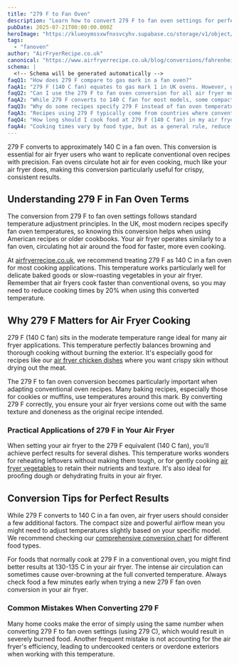 ```yaml
---
title: "279 F to Fan Oven"
description: "Learn how to convert 279 F to fan oven settings for perfect air fryer cooking. Includes temperature charts and practical tips for UK kitchens."
pubDate: 2025-07-21T00:00:00.000Z
heroImage: "https://klueoymssxwfnxsvcyhv.supabase.co/storage/v1/object/public/Shmucket/279-f-to-fan-oven.png"
tags:
  - "fanoven"
author: "AirFryerRecipe.co.uk"
canonical: "https://www.airfryerrecipe.co.uk/blog/conversions/fahrenheit-to-fan-oven/279-f-to-fan-oven"
schema: |
  <!-- Schema will be generated automatically -->
faqQ1: "How does 279 F compare to gas mark in a fan oven?"
faqA1: "279 F (140 C fan) equates to gas mark 1 in UK ovens. However, gas marks aren't typically used with fan ovens or air fryers as they provide less precise temperature control compared to electric settings."
faqQ2: "Can I use the 279 F to fan oven conversion for all air fryer models?"
faqA2: "While 279 F converts to 140 C fan for most models, some compact or high-power air fryers may require slight adjustments. Always consult your specific model's manual and check food earlier than the recipe suggests."
faqQ3: "Why do some recipes specify 279 F instead of fan oven temperatures?"
faqA3: "Recipes using 279 F typically come from countries where conventional ovens are standard, or from older UK cookbooks. Modern UK recipes and <a href=https://www.airfryerrecipe.co.uk/recipes>air fryer recipes</a> usually give fan oven temperatures for precision."
faqQ4: "How long should I cook food at 279 F (140 C fan) in my air fryer?"
faqA4: "Cooking times vary by food type, but as a general rule, reduce conventional oven times by 20% when using the 279 F fan oven equivalent in your air fryer. For example, 30 minutes conventionally becomes about 24 minutes in the air fryer."
---
```

<p>279 F converts to approximately 140 C in a fan oven. This conversion is essential for air fryer users who want to replicate conventional oven recipes with precision. Fan ovens circulate hot air for even cooking, much like your air fryer does, making this conversion particularly useful for crispy, consistent results.</p>

<h2>Understanding 279 F in Fan Oven Terms</h2>
<p>The conversion from 279 F to fan oven settings follows standard temperature adjustment principles. In the UK, most modern recipes specify fan oven temperatures, so knowing this conversion helps when using American recipes or older cookbooks. Your air fryer operates similarly to a fan oven, circulating hot air around the food for faster, more even cooking.</p>
<p>At <a href=https://www.airfryerrecipe.co.uk/air-fryer-conversion-chart>airfryerrecipe.co.uk</a>, we recommend treating 279 F as 140 C in a fan oven for most cooking applications. This temperature works particularly well for delicate baked goods or slow-roasting vegetables in your air fryer. Remember that air fryers cook faster than conventional ovens, so you may need to reduce cooking times by 20% when using this converted temperature.</p>

<h2>Why 279 F Matters for Air Fryer Cooking</h2>
<p>279 F (140 C fan) sits in the moderate temperature range ideal for many air fryer applications. This temperature perfectly balances browning and thorough cooking without burning the exterior. It's especially good for recipes like our <a href=https://www.airfryerrecipe.co.uk/recipe-category/chicken>air fryer chicken dishes</a> where you want crispy skin without drying out the meat.</p>
<p>The 279 F to fan oven conversion becomes particularly important when adapting conventional oven recipes. Many baking recipes, especially those for cookies or muffins, use temperatures around this mark. By converting 279 F correctly, you ensure your air fryer versions come out with the same texture and doneness as the original recipe intended.</p>

<h3>Practical Applications of 279 F in Your Air Fryer</h3>
<p>When setting your air fryer to the 279 F equivalent (140 C fan), you'll achieve perfect results for several dishes. This temperature works wonders for reheating leftovers without making them tough, or for gently cooking <a href=https://www.airfryerrecipe.co.uk/recipe-category/vegetables>air fryer vegetables</a> to retain their nutrients and texture. It's also ideal for proofing dough or dehydrating fruits in your air fryer.</p>

<h2>Conversion Tips for Perfect Results</h2>
<p>While 279 F converts to 140 C in a fan oven, air fryer users should consider a few additional factors. The compact size and powerful airflow mean you might need to adjust temperatures slightly based on your specific model. We recommend checking our <a href=https://www.airfryerrecipe.co.uk/air-fryer-conversion-chart>comprehensive conversion chart</a> for different food types.</p>
<p>For foods that normally cook at 279 F in a conventional oven, you might find better results at 130-135 C in your air fryer. The intense air circulation can sometimes cause over-browning at the full converted temperature. Always check food a few minutes early when trying a new 279 F fan oven conversion in your air fryer.</p>

<h3>Common Mistakes When Converting 279 F</h3>
<p>Many home cooks make the error of simply using the same number when converting 279 F to fan oven settings (using 279 C), which would result in severely burned food. Another frequent mistake is not accounting for the air fryer's efficiency, leading to undercooked centers or overdone exteriors when working with this temperature.</p>
